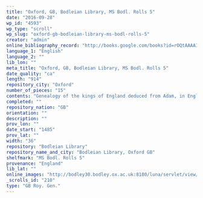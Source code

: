 ```yaml
---
title: "Oxford, GB, Bodleian Library, MS Bodl. Rolls 5"
date: "2016-09-28"
wp_id: "4593"
wp_type: "scroll"
wp_slug: "oxford-gb-bodleian-library-ms-bodl-rolls-5"
creator: "admin"
online_bibliography_record: "http://books.google.com/books?id=rOQtAAAAIAAJ&pg=PA558&lpg=PA558&dq=bodleian+library+pedigree+roll+2&source=bl&ots=YViuDY6a0W&sig=pR7fAhw7X8fupSiBIUJnBkRSl3I&hl=en&sa=X&ei=_-HCU4qzOMykyATosYLgCg&ved=0CD0Q6AEwBQ#v=onepage&q=bodleian%20library%20pedigree%20roll%202&f=false  p.562"
language_1: "English"
language_2: ""
lib_lon: ""
meta_title: "Oxford, GB, Bodleian Library, MS Bodl. Rolls 5"
date_quality: "ca"
length: "914"
repository_city: "Oxford"
number_of_pieces: "15"
contents: "Genealogy of the kings of England deduced from Adam, in English, ending with the Battle of St. Albans in 1454, with medallions depicting kings and drawings of towns."
completed: ""
repository_nation: "GB"
orientation: ""
description: ""
prov_lon: ""
date_start: "1485"
prov_lat: ""
width: "36"
repository: "Bodleian Library"
repository_name_and_city: "Bodleian Library, Oxford GB"
shelfmark: "MS Bodl. Rolls 5"
provenance: "England"
lib_lat: ""
online_images: "http://bodley30.bodley.ox.ac.uk:8180/luna/servlet/view/all/what/MS.+Bodl.+Rolls+5"
_scrolls_id: "210"
type: "GB Roy. Gen."
---
```



